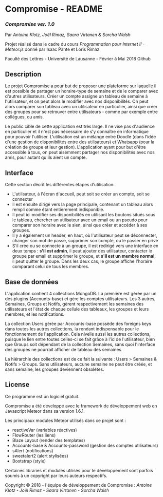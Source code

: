 # Compromise - README
### *Compromise ver. 1.0*
Par *Antoine Klotz, Joël Rimaz, Saara Virtanen & Sorcha Walsh*

Projet réalisé dans le cadre du cours *Programmation pour Internet II - Meteor.js* donné par Isaac Pante et Loris Rimaz 

Faculté des Lettres - Université de Lausanne - Février à Mai 2018 Github
## Description
Le projet Compromise a pour but de proposer une plateforme sur laquelle il est possible de partager un horaire-type de semaine et de le comparer avec d'autres utilisateurs. Créer un compte assigne un tableau de semaine à l'utilisateur, et on peut alors le modifier avec nos disponibilités. On peut alors comparer son tableau avec un utilisateur en particulier, ainsi que créer des groupes pour se retrouver entre utilisateurs - comme par exemple entre collègues, ou amis.

Le public cible de cette application est très large. Il ne vise pas d'audience en particulier et il n'est pas nécessaire de s'y connaître en informatique pour pouvoir l'utiliser. L'utilisation est un mélange entre Doodle (dans l'idée d'une gestion de disponibilités entre des utilisateurs) et Whatsapp (pour la création de groupe et leur gestion). L'application ayant pour but d'être accessible à tous, on peut aisémment partager nos disponibilités avec nos amis, pour autant qu'ils aient un compte.
## Interface
Cette section décrit les différentes étapes d'utilisation.
* L'utilisateur, à l'écran d'accueil, peut soit se créer un compte, soit se connecter
* Il est ensuite dirigé vers la page principale, contenant un tableau alors rempli comme étant entièrement indisponible.
* Il peut ici modifier ses disponibilités en utilisant les boutons situés sous le tableau, chercher un utilisateur avec un email ou un pseudo pour comparer son horaire avec le sien, ainsi que créer et accéder à ses groupes.
* Il y a également un header, en haut, où l'utilisateur peut se déconnecter, changer son mot de passe, supprimer son compte, ou le passer en privé
* S'il crée ou se connecte à un groupe, il est redirigé vers une interface en deux temps : **s'il est admin**, il peut ajouter des utilisateur, contacter le groupe par email et supprimer le groupe, et **s'il est un membre normal**, il peut quitter le groupe. Dans les deux cas, le groupe affiche l'horaire comparant celui de tous les membres.
## Base de données
L'application contient 4 collections MongoDB. La première est gérée par un des plugins (Accounts-base) et gère les comptes utilisateurs. Les 3 autres, Semaines, Groups et Notifs, gèrent respectivement les semaines des utilisateurs et l'état de chaque cellule des tableaux, les groupes et leurs membres, et les notifications.

La collection Users gérée par Accounts-base possède des foreigns keys dans toutes les autres collections, la rendant indispensable pour le fonctionnement de l'application. Cela nivelle aussi les autres collections, puisque le lien entre toutes celles-ci se fait grâce à l'id de l'utilisateur, bien que Groups soit dépendant de la collection Semaines, sans quoi l'interface des groupes ne pourrait afficher de tableau des semaines.

La hiérarchie des collections est de ce fait la suivante : Users > Semaines & Notifs > Groups. Sans utilisateurs, aucune semaine ne peut être créée, et sans semaine, les groupes deviennent obsolètes.
## License
Ce programme est un logiciel gratuit.

Compromise a été développé avec le framework de développement web en Javascript Meteor dans sa version 1.6.1.

Les principaux modules Meteor utilisés dans ce projet sont :
* reactiveVar (variables réactives)
* FlowRouter (les liens)
* Blaze Layout (render des templates)
* Accounts-base & Accounts-password (gestion des comptes utilisateurs)
* sAlert (notifications)
* sweetalert2 (alert stylisées)
* Bootstrap (style)

Certaines libraries et modules utilisés pour le développement sont parfois soumis à un copyright par leurs auteurs respectifs.

Copyright © 2018 - l'équipe de développement de Compromise : *Antoine Klotz - Joël Rimaz - Saara Virtanen - Sorcha Walsh*
